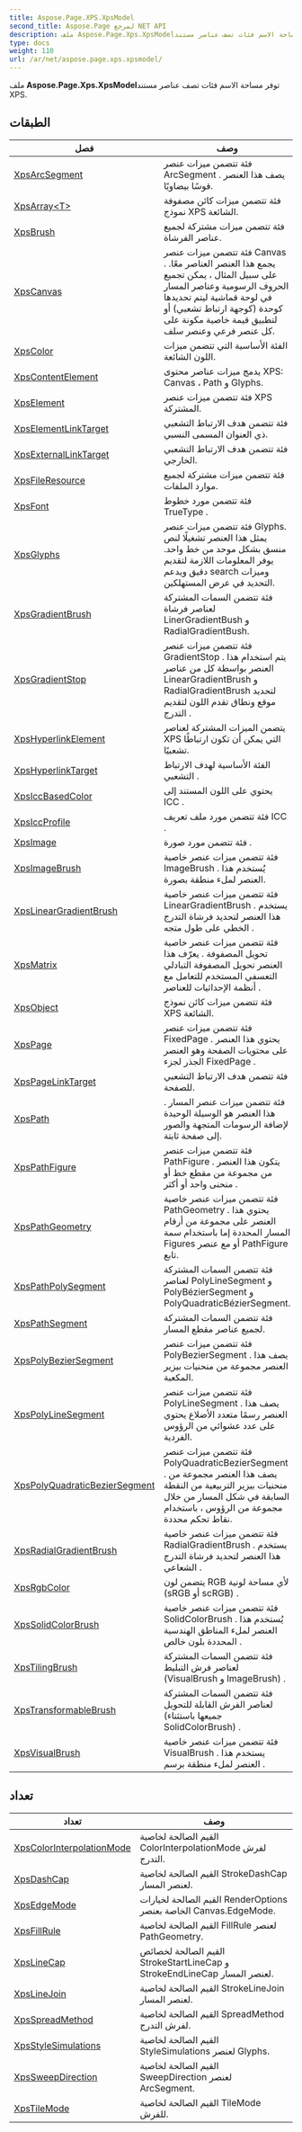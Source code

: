 ```yaml
---
title: Aspose.Page.XPS.XpsModel
second_title: Aspose.Page لمرجع NET API
description: ملف Aspose.Page.Xps.XpsModelتوفر مساحة الاسم فئات تصف عناصر مستند XPS.
type: docs
weight: 110
url: /ar/net/aspose.page.xps.xpsmodel/
---
```

ملف **Aspose.Page.Xps.XpsModel**توفر مساحة الاسم فئات تصف عناصر مستند XPS.

## الطبقات

| فصل | وصف |
| --- | --- |
| [XpsArcSegment](./xpsarcsegment/) | فئة تتضمن ميزات عنصر ArcSegment . يصف هذا العنصر قوسًا بيضاويًا. |
| [XpsArray&lt;T&gt;](./xpsarray-1/) | فئة تتضمن ميزات كائن مصفوفة نموذج XPS الشائعة. |
| [XpsBrush](./xpsbrush/) | فئة تتضمن ميزات مشتركة لجميع عناصر الفرشاة. |
| [XpsCanvas](./xpscanvas/) | فئة تتضمن ميزات عنصر Canvas . يجمع هذا العنصر العناصر معًا. على سبيل المثال ، يمكن تجميع الحروف الرسومية وعناصر المسار في لوحة قماشية ليتم تحديدها كوحدة (كوجهة ارتباط تشعبي) أو لتطبيق قيمة خاصية مكونة على كل عنصر فرعي وعنصر سلف. |
| [XpsColor](./xpscolor/) | الفئة الأساسية التي تتضمن ميزات اللون الشائعة. |
| [XpsContentElement](./xpscontentelement/) | يدمج ميزات عناصر محتوى XPS: Canvas ، Path و Glyphs. |
| [XpsElement](./xpselement/) | فئة تتضمن ميزات عنصر XPS المشتركة. |
| [XpsElementLinkTarget](./xpselementlinktarget/) | فئة تتضمن هدف الارتباط التشعبي ذي العنوان المسمى النسبي. |
| [XpsExternalLinkTarget](./xpsexternallinktarget/) | فئة تتضمن هدف الارتباط التشعبي الخارجي. |
| [XpsFileResource](./xpsfileresource/) | فئة تتضمن ميزات مشتركة لجميع موارد الملفات. |
| [XpsFont](./xpsfont/) | فئة تتضمن مورد خطوط TrueType . |
| [XpsGlyphs](./xpsglyphs/) | فئة تتضمن ميزات عنصر Glyphs. يمثل هذا العنصر تشغيلًا لنص منسق بشكل موحد من خط واحد. يوفر المعلومات اللازمة لتقديم دقيق ويدعم search وميزات التحديد في عرض المستهلكين. |
| [XpsGradientBrush](./xpsgradientbrush/) | فئة تتضمن السمات المشتركة لعناصر فرشاة LinerGradientBush و RadialGradientBush. |
| [XpsGradientStop](./xpsgradientstop/) | فئة تتضمن ميزات عنصر GradientStop . يتم استخدام هذا العنصر بواسطة كل من عناصر LinearGradientBrush و RadialGradientBrush لتحديد موقع ونطاق تقدم اللون لتقديم التدرج . |
| [XpsHyperlinkElement](./xpshyperlinkelement/) | يتضمن الميزات المشتركة لعناصر XPS التي يمكن أن تكون ارتباطًا تشعبيًا. |
| [XpsHyperlinkTarget](./xpshyperlinktarget/) | الفئة الأساسية لهدف الارتباط التشعبي . |
| [XpsIccBasedColor](./xpsiccbasedcolor/) | يحتوي على اللون المستند إلى ICC . |
| [XpsIccProfile](./xpsiccprofile/) | فئة تتضمن مورد ملف تعريف ICC . |
| [XpsImage](./xpsimage/) | فئة تتضمن مورد صورة . |
| [XpsImageBrush](./xpsimagebrush/) | فئة تتضمن ميزات عنصر خاصية ImageBrush . يُستخدم هذا العنصر لملء منطقة بصورة. |
| [XpsLinearGradientBrush](./xpslineargradientbrush/) | فئة تتضمن ميزات عنصر خاصية LinearGradientBrush . يستخدم هذا العنصر لتحديد فرشاة التدرج الخطي على طول متجه . |
| [XpsMatrix](./xpsmatrix/) | فئة تتضمن ميزات عنصر خاصية تحويل المصفوفة . يعرّف هذا العنصر تحويل المصفوفة التبادلي التعسفي المستخدم للتعامل مع أنظمة الإحداثيات للعناصر . |
| [XpsObject](./xpsobject/) | فئة تتضمن ميزات كائن نموذج XPS الشائعة. |
| [XpsPage](./xpspage/) | فئة تتضمن ميزات عنصر FixedPage . يحتوي هذا العنصر على محتويات الصفحة وهو العنصر الجذر لجزء FixedPage . |
| [XpsPageLinkTarget](./xpspagelinktarget/) | فئة تتضمن هدف الارتباط التشعبي للصفحة. |
| [XpsPath](./xpspath/) | فئة تتضمن ميزات عنصر المسار . هذا العنصر هو الوسيلة الوحيدة لإضافة الرسومات المتجهة والصور إلى صفحة ثابتة. |
| [XpsPathFigure](./xpspathfigure/) | فئة تتضمن ميزات عنصر PathFigure . يتكون هذا العنصر من مجموعة من مقطع خط أو منحنى واحد أو أكثر . |
| [XpsPathGeometry](./xpspathgeometry/) | فئة تتضمن ميزات عنصر خاصية PathGeometry . يحتوي هذا العنصر على مجموعة من أرقام المسار المحددة إما باستخدام سمة Figures أو مع عنصر PathFigure تابع. |
| [XpsPathPolySegment](./xpspathpolysegment/) | فئة تتضمن السمات المشتركة لعناصر PolyLineSegment و PolyBézierSegment و PolyQuadraticBézierSegment. |
| [XpsPathSegment](./xpspathsegment/) | فئة تتضمن السمات المشتركة لجميع عناصر مقطع المسار. |
| [XpsPolyBezierSegment](./xpspolybeziersegment/) | فئة تتضمن ميزات عنصر PolyBezierSegment . يصف هذا العنصر مجموعة من منحنيات بيزير المكعبة. |
| [XpsPolyLineSegment](./xpspolylinesegment/) | فئة تتضمن ميزات عنصر PolyLineSegment . يصف هذا العنصر رسمًا متعدد الأضلاع يحتوي على عدد عشوائي من الرؤوس الفردية. |
| [XpsPolyQuadraticBezierSegment](./xpspolyquadraticbeziersegment/) | فئة تتضمن ميزات عنصر PolyQuadraticBezierSegment . يصف هذا العنصر مجموعة من منحنيات بيزير التربيعية من النقطة السابقة في شكل المسار من خلال مجموعة من الرؤوس ، باستخدام نقاط تحكم محددة. |
| [XpsRadialGradientBrush](./xpsradialgradientbrush/) | فئة تتضمن ميزات عنصر خاصية RadialGradientBrush . يستخدم هذا العنصر لتحديد فرشاة التدرج الشعاعي . |
| [XpsRgbColor](./xpsrgbcolor/) | يتضمن لون RGB لأي مساحة لونية (sRGB أو scRGB) . |
| [XpsSolidColorBrush](./xpssolidcolorbrush/) | فئة تتضمن ميزات عنصر خاصية SolidColorBrush . يُستخدم هذا العنصر لملء المناطق الهندسية المحددة بلون خالص . |
| [XpsTilingBrush](./xpstilingbrush/) | فئة تتضمن السمات المشتركة لعناصر فرش التبليط (VisualBrush و ImageBrush) . |
| [XpsTransformableBrush](./xpstransformablebrush/) | فئة تتضمن السمات المشتركة لعناصر الفرش القابلة للتحويل (جميعها باستثناء SolidColorBrush) . |
| [XpsVisualBrush](./xpsvisualbrush/) | فئة تتضمن ميزات عنصر خاصية VisualBrush . يستخدم هذا العنصر لملء منطقة برسم . |
## تعداد

| تعداد | وصف |
| --- | --- |
| [XpsColorInterpolationMode](./xpscolorinterpolationmode/) | القيم الصالحة لخاصية ColorInterpolationMode لفرش التدرج. |
| [XpsDashCap](./xpsdashcap/) | القيم الصالحة لخاصية StrokeDashCap لعنصر المسار. |
| [XpsEdgeMode](./xpsedgemode/) | القيم الصالحة لخيارات RenderOptions الخاصة بعنصر Canvas.EdgeMode. |
| [XpsFillRule](./xpsfillrule/) | القيم الصالحة لخاصية FillRule لعنصر PathGeometry. |
| [XpsLineCap](./xpslinecap/) | القيم الصالحة لخصائص StrokeStartLineCap و StrokeEndLineCap لعنصر المسار. |
| [XpsLineJoin](./xpslinejoin/) | القيم الصالحة لخاصية StrokeLineJoin لعنصر المسار. |
| [XpsSpreadMethod](./xpsspreadmethod/) | القيم الصالحة لخاصية SpreadMethod لفرش التدرج. |
| [XpsStyleSimulations](./xpsstylesimulations/) | القيم الصالحة لخاصية StyleSimulations لعنصر Glyphs. |
| [XpsSweepDirection](./xpssweepdirection/) | القيم الصالحة لخاصية SweepDirection لعنصر ArcSegment. |
| [XpsTileMode](./xpstilemode/) | القيم الصالحة لخاصية TileMode للفرش. |


